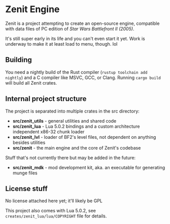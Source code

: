 # Zenit Engine
Zenit is a project attempting to create an open-source engine, compatible with data files of PC edition of *Star Wars Battlefront II (2005)*.

It's still super early in its life and you can't even start it yet. Work is underway to make it at least load to menu, though. lol

## Building
You need a nightly build of the Rust compiler (`rustup toolchain add nightly`) and a C compiler like MSVC, GCC, or Clang. Running `cargo build` will build all Zenit crates.

## Internal project structure
The project is separated into multiple crates in the src directory:
 * **src/zenit_utils** - general utilities and shared code
 * **src/zenit_lua** - Lua 5.0.2 bindings and a custom architecture independent x86-32 chunk loader
 * **src/zenit_lvl** - loader of BF2's level files, not dependent on anything besides utilities
 * **src/zenit** - the main engine and the core of Zenit's codebase

Stuff that's not currently there but may be added in the future:
 * **src/zenit_mdk** - mod development kit, aka. an executable for generating munge files 

## License stuff
No license attached here yet; it'll likely be GPL

This project also comes with Lua 5.0.2, see `creates/zenit_lua/lua/COPYRIGHT` file for details.
